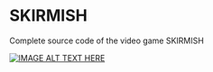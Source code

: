 # SKIRMISH
Complete source code of the video game SKIRMISH

[![IMAGE ALT TEXT HERE](https://img.youtube.com/vi/d3ekBHEPjNo/0.jpg)](https://www.youtube.com/watch?v=d3ekBHEPjNo)
